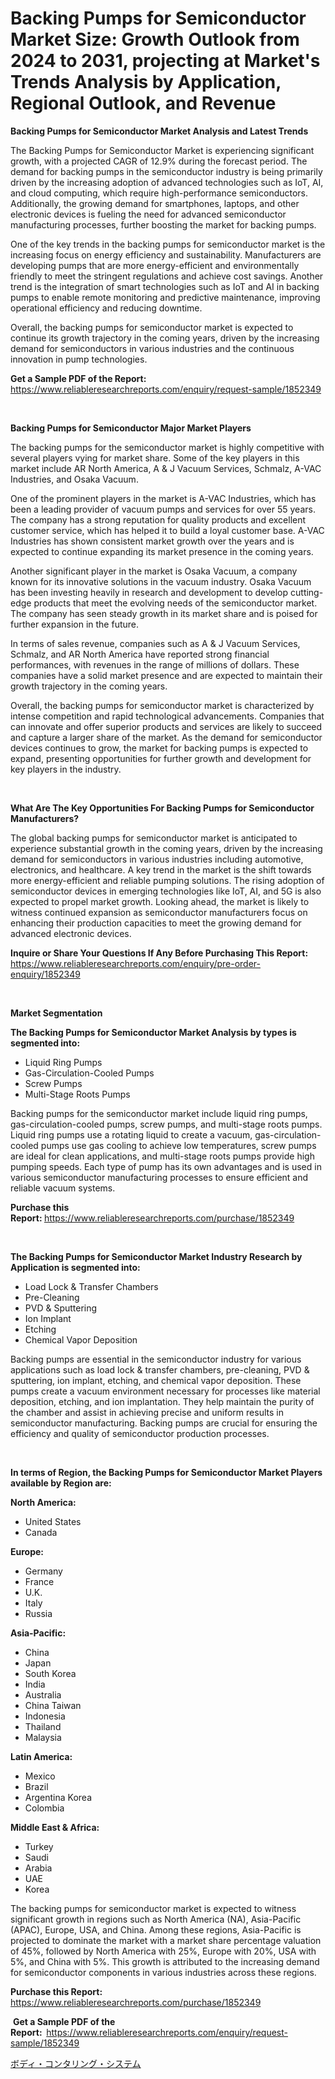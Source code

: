 <p><h1>Backing Pumps for Semiconductor Market Size: Growth Outlook from 2024 to 2031, projecting at Market's Trends Analysis by Application, Regional Outlook, and Revenue</h1></p><p><strong>Backing Pumps for Semiconductor Market Analysis and Latest Trends</strong></p>
<p><p>The Backing Pumps for Semiconductor Market is experiencing significant growth, with a projected CAGR of 12.9% during the forecast period. The demand for backing pumps in the semiconductor industry is being primarily driven by the increasing adoption of advanced technologies such as IoT, AI, and cloud computing, which require high-performance semiconductors. Additionally, the growing demand for smartphones, laptops, and other electronic devices is fueling the need for advanced semiconductor manufacturing processes, further boosting the market for backing pumps.</p><p>One of the key trends in the backing pumps for semiconductor market is the increasing focus on energy efficiency and sustainability. Manufacturers are developing pumps that are more energy-efficient and environmentally friendly to meet the stringent regulations and achieve cost savings. Another trend is the integration of smart technologies such as IoT and AI in backing pumps to enable remote monitoring and predictive maintenance, improving operational efficiency and reducing downtime.</p><p>Overall, the backing pumps for semiconductor market is expected to continue its growth trajectory in the coming years, driven by the increasing demand for semiconductors in various industries and the continuous innovation in pump technologies.</p></p>
<p><strong>Get a Sample PDF of the Report:&nbsp;</strong> <a href="https://www.reliableresearchreports.com/enquiry/request-sample/1852349">https://www.reliableresearchreports.com/enquiry/request-sample/1852349</a></p>
<p>&nbsp;</p>
<p><strong>Backing Pumps for Semiconductor Major Market Players</strong></p>
<p><p>The backing pumps for the semiconductor market is highly competitive with several players vying for market share. Some of the key players in this market include AR North America, A & J Vacuum Services, Schmalz, A-VAC Industries, and Osaka Vacuum.</p><p>One of the prominent players in the market is A-VAC Industries, which has been a leading provider of vacuum pumps and services for over 55 years. The company has a strong reputation for quality products and excellent customer service, which has helped it to build a loyal customer base. A-VAC Industries has shown consistent market growth over the years and is expected to continue expanding its market presence in the coming years.</p><p>Another significant player in the market is Osaka Vacuum, a company known for its innovative solutions in the vacuum industry. Osaka Vacuum has been investing heavily in research and development to develop cutting-edge products that meet the evolving needs of the semiconductor market. The company has seen steady growth in its market share and is poised for further expansion in the future.</p><p>In terms of sales revenue, companies such as A & J Vacuum Services, Schmalz, and AR North America have reported strong financial performances, with revenues in the range of millions of dollars. These companies have a solid market presence and are expected to maintain their growth trajectory in the coming years.</p><p>Overall, the backing pumps for semiconductor market is characterized by intense competition and rapid technological advancements. Companies that can innovate and offer superior products and services are likely to succeed and capture a larger share of the market. As the demand for semiconductor devices continues to grow, the market for backing pumps is expected to expand, presenting opportunities for further growth and development for key players in the industry.</p></p>
<p>&nbsp;</p>
<p><strong>What Are The Key Opportunities For Backing Pumps for Semiconductor Manufacturers?</strong></p>
<p><p>The global backing pumps for semiconductor market is anticipated to experience substantial growth in the coming years, driven by the increasing demand for semiconductors in various industries including automotive, electronics, and healthcare. A key trend in the market is the shift towards more energy-efficient and reliable pumping solutions. The rising adoption of semiconductor devices in emerging technologies like IoT, AI, and 5G is also expected to propel market growth. Looking ahead, the market is likely to witness continued expansion as semiconductor manufacturers focus on enhancing their production capacities to meet the growing demand for advanced electronic devices.</p></p>
<p><strong>Inquire or Share Your Questions If Any Before Purchasing This Report:</strong> <a href="https://www.reliableresearchreports.com/enquiry/pre-order-enquiry/1852349">https://www.reliableresearchreports.com/enquiry/pre-order-enquiry/1852349</a></p>
<p>&nbsp;</p>
<p><strong>Market Segmentation</strong></p>
<p><strong>The Backing Pumps for Semiconductor Market Analysis by types is segmented into:</strong></p>
<p><ul><li>Liquid Ring Pumps</li><li>Gas-Circulation-Cooled Pumps</li><li>Screw Pumps</li><li>Multi-Stage Roots Pumps</li></ul></p>
<p><p>Backing pumps for the semiconductor market include liquid ring pumps, gas-circulation-cooled pumps, screw pumps, and multi-stage roots pumps. Liquid ring pumps use a rotating liquid to create a vacuum, gas-circulation-cooled pumps use gas cooling to achieve low temperatures, screw pumps are ideal for clean applications, and multi-stage roots pumps provide high pumping speeds. Each type of pump has its own advantages and is used in various semiconductor manufacturing processes to ensure efficient and reliable vacuum systems.</p></p>
<p><strong>Purchase this Report:&nbsp;</strong><a href="https://www.reliableresearchreports.com/purchase/1852349">https://www.reliableresearchreports.com/purchase/1852349</a></p>
<p>&nbsp;</p>
<p><strong>The Backing Pumps for Semiconductor Market Industry Research by Application is segmented into:</strong></p>
<p><ul><li>Load Lock & Transfer Chambers</li><li>Pre-Cleaning</li><li>PVD & Sputtering</li><li>Ion Implant</li><li>Etching</li><li>Chemical Vapor Deposition</li></ul></p>
<p><p>Backing pumps are essential in the semiconductor industry for various applications such as load lock & transfer chambers, pre-cleaning, PVD & sputtering, ion implant, etching, and chemical vapor deposition. These pumps create a vacuum environment necessary for processes like material deposition, etching, and ion implantation. They help maintain the purity of the chamber and assist in achieving precise and uniform results in semiconductor manufacturing. Backing pumps are crucial for ensuring the efficiency and quality of semiconductor production processes.</p></p>
<p>&nbsp;</p>
<p><strong>In terms of Region, the Backing Pumps for Semiconductor Market Players available by Region are:</strong></p>
<p>
    <p> <strong> North America: </strong>
        <ul>
            <li>United States</li>
            <li>Canada</li>
        </ul>
        </p> 
    <p> <strong> Europe: </strong>
        <ul>
            <li>Germany</li>
            <li>France</li>
            <li>U.K.</li>
            <li>Italy</li>
            <li>Russia</li>
        </ul>
        </p> 
    <p> <strong> Asia-Pacific: </strong>
        <ul>
            <li>China</li>
            <li>Japan</li>
            <li>South Korea</li>
            <li>India</li>
            <li>Australia</li>
            <li>China Taiwan</li>
            <li>Indonesia</li>
            <li>Thailand</li>
            <li>Malaysia</li>
        </ul>
        </p> 
    <p> <strong> Latin America: </strong>
        <ul>
            <li>Mexico</li>
            <li>Brazil</li>
            <li>Argentina Korea</li>
            <li>Colombia</li>
        </ul>
        </p> 
    <p> <strong> Middle East & Africa: </strong>
        <ul>
            <li>Turkey</li>
            <li>Saudi</li>
            <li>Arabia</li>
            <li>UAE</li>
            <li>Korea</li>
        </ul>
    </p>
    </p>
<p><p>The backing pumps for semiconductor market is expected to witness significant growth in regions such as North America (NA), Asia-Pacific (APAC), Europe, USA, and China. Among these regions, Asia-Pacific is projected to dominate the market with a market share percentage valuation of 45%, followed by North America with 25%, Europe with 20%, USA with 5%, and China with 5%. This growth is attributed to the increasing demand for semiconductor components in various industries across these regions.</p></p>
<p><strong>Purchase this Report: </strong><a href="https://www.reliableresearchreports.com/purchase/1852349">https://www.reliableresearchreports.com/purchase/1852349</a></p>
<p>&nbsp;<strong>Get a Sample PDF of the Report:&nbsp;&nbsp;</strong><a href="https://www.reliableresearchreports.com/enquiry/request-sample/1852349">https://www.reliableresearchreports.com/enquiry/request-sample/1852349</a></p>
<p><strong></strong></p>
<p><p><a href="https://github.com/lababdou/Market-Research-Report-List-3/blob/main/962136313649.md">ボディ・コンタリング・システム</a></p></p>